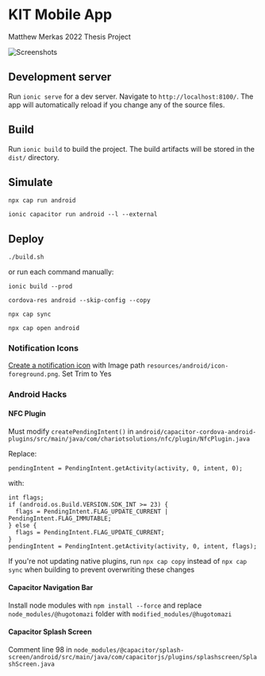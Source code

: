 # KIT Mobile App

Matthew Merkas 2022 Thesis Project

![Screenshots](https://user-images.githubusercontent.com/13912918/194057346-9470dfd6-c366-478b-a260-1976359226c2.png)

## Development server

Run `ionic serve` for a dev server. Navigate to `http://localhost:8100/`. The app will automatically reload if you change any of the source files.

## Build

Run `ionic build` to build the project. The build artifacts will be stored in the `dist/` directory.

## Simulate

`npx cap run android`

`ionic capacitor run android --l --external`

## Deploy

`./build.sh`

or run each command manually:

`ionic build --prod`

`cordova-res android --skip-config --copy`

`npx cap sync`

`npx cap open android`

### Notification Icons

[Create a notification icon](https://developer.android.com/studio/write/image-asset-studio#create-notification) with Image path `resources/android/icon-foreground.png`. Set Trim to Yes

### Android Hacks

#### NFC Plugin

Must modify `createPendingIntent()` in `android/capacitor-cordova-android-plugins/src/main/java/com/chariotsolutions/nfc/plugin/NfcPlugin.java`

Replace:

```
pendingIntent = PendingIntent.getActivity(activity, 0, intent, 0);
```

with:

```
int flags;
if (android.os.Build.VERSION.SDK_INT >= 23) {
  flags = PendingIntent.FLAG_UPDATE_CURRENT | PendingIntent.FLAG_IMMUTABLE;
} else {
  flags = PendingIntent.FLAG_UPDATE_CURRENT;
}
pendingIntent = PendingIntent.getActivity(activity, 0, intent, flags);
```

If you're not updating native plugins, run `npx cap copy` instead of `npx cap sync` when building to prevent overwriting these changes

#### Capacitor Navigation Bar

Install node modules with `npm install --force` and replace `node_modules/@hugotomazi` folder with `modified_modules/@hugotomazi`

#### Capacitor Splash Screen

Comment line 98 in `node_modules/@capacitor/splash-screen/android/src/main/java/com/capacitorjs/plugins/splashscreen/SplashScreen.java`
